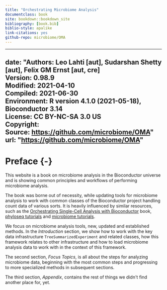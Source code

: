 ```yaml
--- 
title: "Orchestrating Microbiome Analysis"
documentclass: book
site: bookdown::bookdown_site
bibliography: [book.bib]
biblio-style: apalike
link-citations: yes
github-repo: microbiome/OMA
---
```




---
date: "**Authors:** Leo Lahti [aut], Sudarshan Shetty [aut], Felix GM Ernst [aut, cre]<br/>
  **Version:** 0.98.9<br/>
  **Modified:** 2021-04-10<br/>
  **Compiled:** 2021-06-30<br/>
  **Environment:** R version 4.1.0 (2021-05-18), Bioconductor 3.14<br/>
  **License:** CC BY-NC-SA 3.0 US<br/>
  **Copyright:** <br/>
  **Source:** https://github.com/microbiome/OMA"
url: "https://github.com/microbiome/OMA"
---

# Preface {-}

This website is a book on microbiome analysis in the Bioconductor universe and
is showing common principles and workflows of performing microbiome analysis.

The book was borne out of necessity, while updating tools for microbiome
analysis to work with common classes of the Bioconductor project handling 
count data of various sorts. It is heavily influenced by similar resources, such
as the [Orchestrating Single-Cell Analysis with Bioconductor](https://www.nature.com/articles/s41592-019-0654-x)
book, [phyloseq tutorials](http://joey711.github.io/phyloseq/tutorials-index)
and [microbiome tutorials](https://microbiome.github.io/tutorials/).

We focus on microbiome analysis tools, new, updated and established methods.
In the *Introduction* section, we show how to work with the key data 
infrastructure `TreeSummarizedExperiment` and related classes, how this 
framework relates to other infrastructure and how to load microbiome analysis 
data to work with in the context of this framework.

The second section, *Focus Topics*, is all about the steps for analyzing
microbiome data, beginning with the most common steps and progressing to
more specialized methods in subsequent sections.

The third section, *Appendix*, contains the rest of things we didn't find 
another place for, yet.


